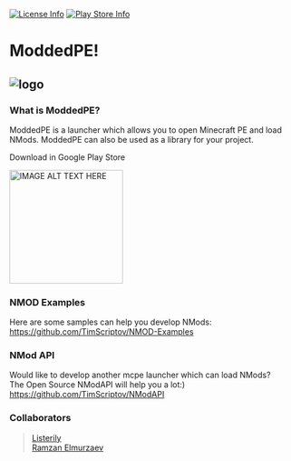 [![License Info](https://img.shields.io/badge/license-GNU_GPLv3-blue.svg?style=flat-square)](https://github.com/TimScriptov/ModdedPE) [![Play Store Info](https://img.shields.io/badge/Play_Store-v1.16.40.04-blue.svg?style=flat-square)](https://play.google.com/store/apps/details?id=com.mcal.mcpelauncher)
# ModdedPE!
![logo][1]
--------

### What is ModdedPE?
ModdedPE is a launcher which allows you to open Minecraft PE and load NMods. ModdedPE can also be used as a library for your project.

Download in Google Play Store

<a href="https://play.google.com/store/apps/details?id=com.mcal.mcpelauncher"
target="_blank">
<img src="https://play.google.com/intl/en_us/badges/images/generic/en_badge_web_generic.png"
alt="IMAGE ALT TEXT HERE" width="200"/></a>

### NMOD Examples
Here are some samples can help you develop NMods:<br>
<https://github.com/TimScriptov/NMOD-Examples>

### NMod API
Would like to develop another mcpe launcher which can load NMods?<br>
The Open Source NModAPI will help you a lot:)<br>
<https://github.com/TimScriptov/NModAPI>

### Collaborators
> [Listerily][2]<br>
> [Ramzan Elmurzaev][3]<br>

[1]: https://github.com/TimScriptov/ModdedPE/blob/master/Art/title_logo.png
[2]: https://github.com/listerily
[3]: https://github.com/elmurzaev
